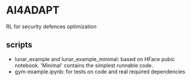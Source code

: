 # AI4ADAPT

RL for security defences optimization

## scripts

- lunar_example and lunar_example_minimal: based on HFace pubic notebook. 'Minimal' contains the simplest runnable code.
- gym-example.ipynb: for tests on code and real required dependencies

